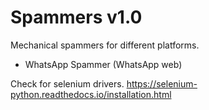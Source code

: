 # Spammers v1.0
Mechanical spammers for different platforms.

- WhatsApp Spammer (WhatsApp web)

Check for selenium drivers.
https://selenium-python.readthedocs.io/installation.html
